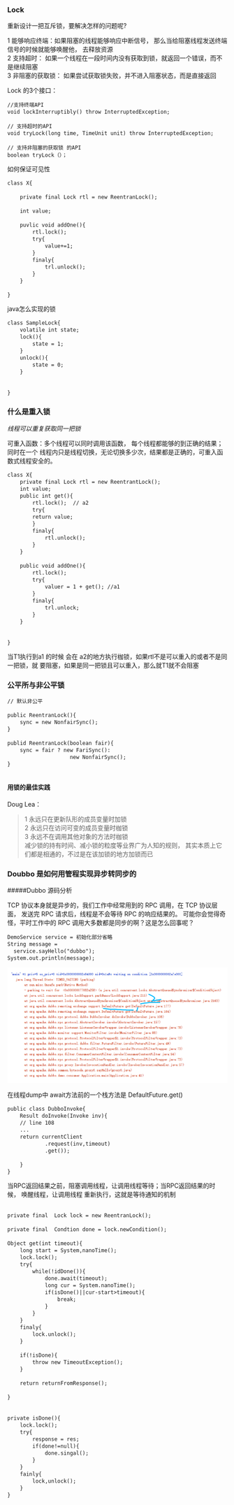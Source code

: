 ### Lock

重新设计一把互斥锁，要解决怎样的问题呢?  

1 能够响应终端：如果阻塞的线程能够响应中断信号， 那么当给阻塞线程发送终端信号的时候就能够唤醒他，
去释放资源  
2 支持超时： 如果一个线程在一段时间内没有获取到锁，就返回一个错误，而不是继续阻塞  
3 非阻塞的获取锁： 如果尝试获取锁失败，并不进入阻塞状态，而是直接返回  

Lock 的3个接口：
```$xslt
//支持终端API
void lockInterruptibly() throw InterruptedException;

// 支持超时的API
void tryLock(long time, TimeUnit unit) throw InterruptedException;

// 支持非阻塞的获取锁 的API
boolean tryLock（）；
```

如何保证可见性
```$xslt
class X{

    private final Lock rtl = new ReentranLock();
    
    int value;
    
    puvlic void addOne(){
        rtl.lock();
        try{
            value+=1;
        }
        finaly{
            trl.unlock();
        }
    }
    
}

```

java怎么实现的锁

```$xslt
class SampleLock{
    volatile int state;
    lock(){
        state = 1;
    }
    unlock(){
        state = 0;
    }
    
    
}
```


### 什么是重入锁
*线程可以重复获取同一把锁*

可重入函数：多个线程可以同时调用该函数， 每个线程都能够的到正确的结果；同时在一个
线程内只是线程切换，无论切换多少次，结果都是正确的，可重入函数式线程安全的。  

```$xslt
class X{
    private final Lock rtl = new ReentrantLock();
    int value;
    public int get(){
        rtl.lock();  // a2
        try{
        return value;
        }
        finaly{
            rtl.unlock();
        }
    }
    
    public void addOne(){
        rtl.lock();
        try{
            valuer = 1 + get(); //a1
        }
        finaly{
            trl.unlock;
        }
    }
    

}
```  
当T1执行到a1 的时候 会在 a2的地方执行枷锁，如果rtl不是可以重入的或者不是同一把锁，就
要阻塞，如果是同一把锁且可以重入，那么就T1就不会阻塞  




### 公平所与非公平锁
```$xslt
// 默认非公平

public ReentranLock(){
    sync = new NonfairSync();
}

publid ReentranLock(boolean fair){
    sync = fair ? new FariSync():
                    new NonfairSync();
}


```



#### 用锁的最佳实践

Doug Lea：  
> 1 永远只在更新队形的成员变量时加锁  
  2 永远只在访问可变的成员变量时枷锁  
  3 永远不在调用其他对象的方法时枷锁  
  减少锁的持有时间、减小锁的粒度等业界广为人知的规则，
  其实本质上它们都是相通的，不过是在该加锁的地方加锁而已



### Doubbo 是如何用管程实现异步转同步的


#####Dubbo 源码分析

TCP 协议本身就是异步的，我们工作中经常用到的 RPC 调用，在 TCP 协议层面，
发送完 RPC 请求后，线程是不会等待 RPC 的响应结果的。
可能你会觉得奇怪，平时工作中的 RPC 调用大多数都是同步的啊？这是怎么回事呢？



```$xslt
DemoService service = 初始化部分省略
String message = 
  service.sayHello("dubbo");
System.out.println(message);

```

![](./img/1101.png)
 
在线程dump中 await方法前的一个栈方法是 DefaultFuture.get()  
```$xslt
public class DubboInvoke{
    Result doInvoke(Invoke inv){
    // line 108
    ...
    return currentClient
            .request(inv,timeout)
            .get());
    
    }
}
```
当RPC返回结果之前，阻塞调用线程，让调用线程等待；当RPC返回结果的时候， 唤醒线程，让调用线程
重新执行，这就是等待通知的机制  

```$xslt

private final  Lock lock = new ReentranLock();

private final  Condtion done = lock.newCondition();

Object get(int timeout){
    long start = System,nanoTime();
    lock.lock();
    try{
        while(!idDone()){
            done.await(timeout);
            long cur = System.nanoTime();
            if(isDone()||cur-start>timeout){
                break;
            }
        }
    }
    finaly{
        lock.unlock();
    }
    
    if(!isDone){
        throw new TimeoutException();
    }
    
    return returnFromResponse();
    
}


private isDone(){
    lock.lock();
    try{
        response = res;
        if(done!=null){
            done.singal();
        }
    }
    fainly{
        lock,unlock();
    }
}
```





































































